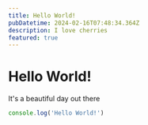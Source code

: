 ```yaml
---
title: Hello World!
pubDatetime: 2024-02-16T07:48:34.364Z
description: I love cherries
featured: true
---
```


# Hello World!

It's a beautiful day out there

```js
console.log('Hello World!')
```